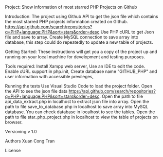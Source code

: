 Project: Show information of most starred PHP Projects on Github

Introduction:
The project using Github API to get the json file which contains the most starred PHP projects information created on Github. https://api.github.com/search/repositories?q=PHP+language:PHP&sort=stars&order=desc
Use PHP cURL to get Json file and save to array.
Create MySQL connection to save array into database, this step could do repeatedly to update a new table of projects.

Getting Started:
These instructions will get you a copy of the project up and running on your local machine for development and testing purposes. 

Tools required:
Install Xampp web server,
Use an IDE to edit the code.
Enable cURL support in php.init,
Create database name "GITHUB_PHP" and user information with accessible previleges,

Running the tests
Use Visual Studio Code to load the project folder.
Open the API to see the json file data https://api.github.com/search/repositories?q=PHP+language:PHP&sort=stars&order=desc.
Open the path to file api_data_extract.php in localhost to extract json file into array.
Open the path to file save_to_database.php in localhost to save array into MySQL database. You can check database in localhost to see the tables.
Open the path to file star_php_project.php in localhost to view the table of projects on browser.

Versioning
v 1.0

Authors
Xuan Cong Tran

License
